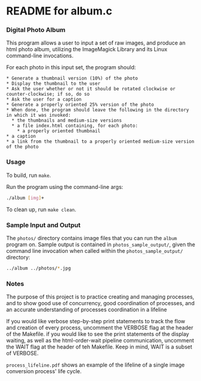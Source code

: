 # README for album.c

### Digital Photo Album

This program allows a user to input a set of raw images, and produce an html photo album, utilizing the ImageMagick Library and its Linux command-line invocations.

For each photo in this input set, the program should:
    
    * Generate a thumbnail version (10%) of the photo
    * Display the thumbnail to the user
    * Ask the user whether or not it should be rotated clockwise or counter-clockwise; if so, do so
    * Ask the user for a caption
    * Generate a properly oriented 25% version of the photo
    * When done, the program should leave the following in the directory in which it was invoked:
      * the thumbnails and medium-size versions
      * a file index.html containing, for each photo:
      	* a properly oriented thumbnail
	* a caption
	* a link from the thumbnail to a properly oriented medium-size version of the photo

### Usage

To build, run `make`.

Run the program using the command-line args:

```bash
./album [img]+
```

To clean up, run `make clean`.

### Sample Input and Output

The `photos/` directory contains image files that you can run the `album` program on. Sample output is contained in `photos_sample_output/`, given the command line invocation when called within the `photos_sample_output/` directory:

```bash
../album ../photos/*.jpg
```

### Notes

The purpose of this project is to practice creating and managing processes, and to show good use of concurrency, good coordination of processes, and an accurate understanding of processes coordination in a lifeline

If you would like verbose step-by-step print statements to track the flow and creation of every process, uncomment the VERBOSE flag at the header of the Makefile. if you would like to see the print statements of the display waiting, as well as the html-order-wait pipeline communication, uncomment the WAIT flag at the header of teh Makefile. Keep in mind, WAIT is a subset of VERBOSE.

`process_lifeline.pdf` shows an example of the lifeline of a single image conversion process' life cycle.